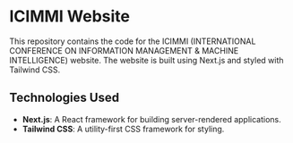 # ICIMMI Website

This repository contains the code for the ICIMMI (INTERNATIONAL CONFERENCE ON INFORMATION MANAGEMENT & MACHINE INTELLIGENCE) website. The website is built using Next.js and styled with Tailwind CSS.

## Technologies Used

- **Next.js**: A React framework for building server-rendered applications.
- **Tailwind CSS**: A utility-first CSS framework for styling.

